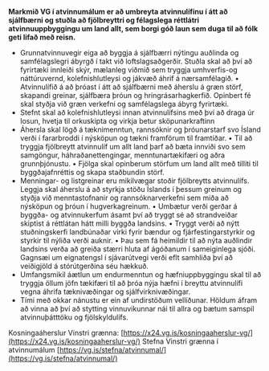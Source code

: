 **Markmið VG í atvinnumálum er að umbreyta atvinnulífinu í átt að sjálfbærni og stuðla að fjölbreyttri og félagslega réttlátri atvinnuuppbyggingu um land allt, sem borgi góð laun sem duga til að fólk geti lifað með reisn.**
- Grunnatvinnuvegir eiga að byggja á sjálfbærri nýtingu auðlinda og samfélagslegri ábyrgð í takt við loftslagsaðgerðir. Stuðla skal að því að fyrirtæki innleiði skýr, mælanleg viðmið sem tryggja umhverfis-og náttúruvernd, kolefnishlutleysi og jákvæð áhrif á nærsamfélagið.
•	Atvinnulífið á að þróast í átt að sjálfbærni með áherslu á græn störf, skapandi greinar, sjálfbæra þróun og hringrásarhagkerfið. Opinbert fé skal styðja við græn verkefni og samfélagslega ábyrg fyrirtæki. 
- Stefnt skal að kolefnishlutleysi innan atvinnulífsins með því að draga úr losun, hvetja til orkuskipta og virkja betur sköpunarkraftinn
-  Áhersla skal lögð á tæknimenntun, rannsóknir og þróunarstarf svo Ísland verði í fararbroddi í nýsköpun og tækni framförum til framtíðar.
•	Til að tryggja fjölbreytt atvinnulíf um allt land þarf að bæta innviði svo sem samgöngur, háhraðanettengingar, menntunartækifæri og aðra grunnþjónustu.
•	Fjölga skal opinberum störfum um land allt með tilliti til byggðajafnréttis og skapa staðbundin störf.
- Menningar- og listgreinar eru mikilvægar stoðir fjölbreytts atvinnulífs. Leggja skal áherslu á að styrkja stöðu Íslands í þessum greinum og styðja við menntastofnanir og rannsóknarverkefni sem miða að nýsköpun og þróun í hugverkagreinum.
•	Umbætur verði gerðar á byggða- og atvinnukerfum ásamt því að tryggt sé að strandveiðar skiptist á réttlátan hátt milli byggða landsins. 
•	Tryggt verði að nýtt stuðningskerfi landbúnaðar virki fyrir bændur og fjárfestingarstyrkir og styrkir til nýliða verði auknir.
•	Þau sem fá heimildir til að nýta auðlindir landsins verða að greiða stærri hluta af ágóðanum í sameiginlega sjóði. Gagnsæi um eignatengsl í sjávarútvegi verði eflt samhliða því að veiðigjöld á stórútgerðina séu hækkuð.
-  Umfangsmikil áætlun um endurmenntun og hæfniuppbyggingu skal til að tryggja öllum jöfn tækifæri til að þróa nýja hæfni í breyttu atvinnulífi vegna áhrifa tæknivæðingar og sjálfvirknivæðingar.
- Tími með okkar nánustu er ein af undirstöðum vellíðunar. Höldum áfram að vinna að því að stytting vinnuvikunnar nái til allra og bætum samspil atvinnuþátttöku og fjölskyldulífs.
  
Kosningaáherslur Vinstri grænna: [https://x24.vg.is/kosningaaherslur-vg/](https://x24.vg.is/kosningaaherslur-vg/) 
Stefna Vinstri grænna í atvinnumálum [https://vg.is/stefna/atvinnumal/](https://vg.is/stefna/atvinnumal/)
